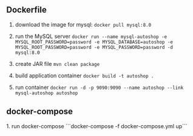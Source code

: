 <h2>Dockerfile</h2>

1. download the image for mysql:
	```docker pull mysql:8.0```

2. run the MySQL server
	```docker run --name mysql-autoshop -e MYSQL_ROOT_PASSWORD=password -e MYSQL_DATABASE=autoshop -e MYSQL_ROOT_PASSWORD=password -e MYSQL_PASSWORD=password -d mysql:8.0```

3. create JAR file 
	```mvn clean package```

4. build application container
	```docker build -t autoshop .```

5. run container
	```docker run -d -p 9090:9090 --name autoshop --link mysql-autoshop autoshop ```


<h2>docker-compose</h2>
1. run docker-compose
	```docker-compose -f docker-compose.yml up```